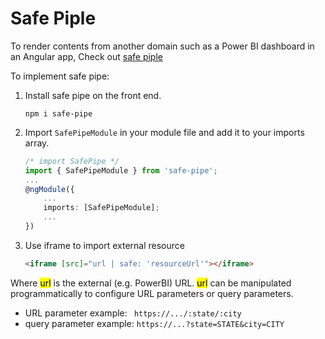 # Safe Piple
To render contents from another domain such as a Power BI dashboard in an Angular app, Check out 
[safe piple](https://www.npmjs.com/package/safe-pipe)

To implement safe pipe:
1. Install safe pipe on the front end. <pre class="command-line"><code>npm i safe-pipe</code></pre>

2. Import <code>SafePipeModule</code> in your module file and add it to your imports array.
	```typescript
	/* import SafePipe */
	import { SafePipeModule } from 'safe-pipe';
	...
	@ngModule({
		...
		imports: [SafePipeModule];
		...
	})
	```

3. Use iframe to import external resource 
	```html
	<iframe [src]="url | safe: 'resourceUrl'"></iframe>
	```
Where <mark>url</mark> is the external (e.g. PowerBI) URL. <mark>url</mark> can be manipulated programmatically to configure URL parameters or query parameters.
- URL parameter example: <code> https://.../:state/:city</code>
- query parameter example: <code>https://...?state=STATE&city=CITY</code>